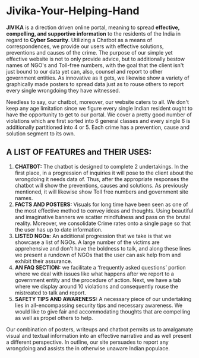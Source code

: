# Jivika-Your-Helping-Hand
**JIVIKA** is a direction driven online portal, meaning to spread **effective, compelling, and supportive information** to the residents of the India in regard to **Cyber Security**. Utilizing a Chatbot as a means of correspondences, we provide our users with effective solutions, preventions and causes of the crime. The purpose of our simple yet effective website is not to only provide advice, but to additionally bestow names of NGO's and Toll-free numbers, with the goal that the client isn't just bound to our data yet can, also, counsel and report to other government entities. As innovative as it gets, we likewise show a variety of graphically made posters to spread data just as to rouse others to report every single wrongdoing they have witnessed.

Needless to say, our chatbot, moreover, our website caters to all. We don't keep any age limitation since we figure every single Indian resident ought to have the opportunity to get to our portal. We cover a pretty good number of violations which are first sorted into 6 general classes and every single 6 is additionally partitioned into 4 or 5. Each crime has a prevention, cause and solution segment to its own.

## A LIST OF FEATURES and THEIR USES:

1) **CHATBOT:** The chatbot is designed to complete 2 undertakings. In the first place, in a progression of inquiries it will pose to the client about the wrongdoing it needs data of. Thus, after the appropriate responses the chatbot will show the preventions, causes and solutions. As previously mentioned, it will likewise show Toll free numbers and government site names.
2) **FACTS AND POSTERS:** Visuals for long time have been seen as one of the most effective method to convey ideas and thoughts. Using beautiful and imaginative banners we scatter mindfulness and pass on the brutal reality. Moreover, we consolidate Crime rates onto a single page so that the user has up to date information.
3) **LISTED NGOs:** An additional progression that we take is that we showcase a list of NGOs. A large number of the victims are apprehensive and don't have the boldness to talk, and along these lines we present a rundown of NGOs that the user can ask help from and exhibit their assurance.
4) **AN FAQ SECTION:** we facilitate a ‘frequently asked questions’ portion where we deal with issues like what happens after we report to a government entity and the procedure of action. Next, we have a tab where we display around 10 violations and consequently rouse the mistreated to talk and report.
5) **SAFETY TIPS AND AWARENESS:** A necessary piece of our undertaking lies in all-encompassing security tips and necessary awareness. We would like to give fair and accommodating thoughts that are compelling as well as propel others to help.

Our combination of posters, writeups and chatbot permits us to amalgamate visual and textual information into an effective narrative and as well present a different perspective. In outline, our site persuades to report any wrongdoing and assists the in otherwise unaware Indian populace.
